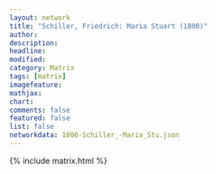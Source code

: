 ```yaml
---
layout: network
title: "Schiller, Friedrich: Maria Stuart (1800)"
author:
description:
headline:
modified:
category: Matrix
tags: [matrix]
imagefeature: 
mathjax: 
chart: 
comments: false
featured: false
list: false
networkdata: 1800-Schiller_-Maria_Stu.json
---
```

{% include matrix.html %}
